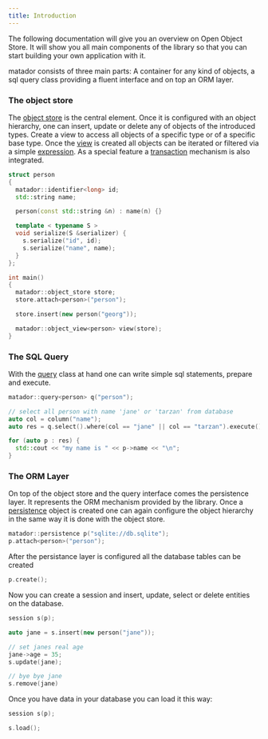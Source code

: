 ```yaml
---
title: Introduction
---
```

The following documentation will give you an overview on Open Object Store. It will show you all main components of the library so that you can start building your own application with it.

matador consists of three main parts: A container for any kind of objects, a sql query class providing a fluent interface and on top an ORM layer.

### The object store

The [object store](/#) is the central element. Once it is configured with an object hierarchy, one can insert, update or delete any of objects of the introduced types. Create a view to access all objects of a specific type or of a specific base type. Once the [view](/#) is created all objects can be iterated or filtered via a simple [expression](/#). As a special feature a [transaction](/#) mechanism is also integrated.

```cpp
struct person
{
  matador::identifier<long> id;
  std::string name;

  person(const std::string &n) : name(n) {}

  template < typename S >
  void serialize(S &serializer) {
    s.serialize("id", id);
    s.serialize("name", name);
  }
};

int main()
{
  matador::object_store store;
  store.attach<person>("person");

  store.insert(new person("georg"));

  matador::object_view<person> view(store);
}
```

### The SQL Query

With the [query](/#) class at hand one can write simple sql statements, prepare and execute.

```cpp
matador::query<person> q("person");

// select all person with name 'jane' or 'tarzan' from database
auto col = column("name");
auto res = q.select().where(col == "jane" || col == "tarzan").execute();

for (auto p : res) {
  std::cout << "my name is " << p->name << "\n";
}
```

### The ORM Layer

On top of the object store and the query interface comes the persistence layer. It represents the ORM mechanism provided by the library. Once a [persistence](/#) object is created one can again configure the object hierarchy in the same way it is done with the object store.

```cpp
matador::persistence p("sqlite://db.sqlite");
p.attach<person>("person");
```

After the persistance layer is configured all the database tables can be created

```cpp
p.create();
```

Now you can create a session and insert, update, select or delete entities on the
database.

```cpp
session s(p);

auto jane = s.insert(new person("jane"));

// set janes real age
jane->age = 35;
s.update(jane);

// bye bye jane
s.remove(jane)
```
Once you have data in your database you can load it this way:

```cpp
session s(p);

s.load();
```
